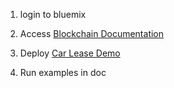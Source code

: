 1. login to bluemix

2. Access [Blockchain Documentation](https://console.ng.bluemix.net/docs/services/blockchain/ibmblockchain_overview.html)

3. Deploy [Car Lease Demo](https://console.ng.bluemix.net/docs/services/blockchain/ibmblockchain_tutorials.html#carlease)

4. Run examples in doc
